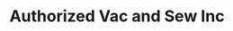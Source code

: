 ---
title: "Authorized Vac and Sew Inc"
url: /fresno/authorized-vac-and-sew-inc/
shop: vacuum cleaner
---